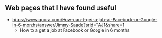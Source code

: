 ## Web pages that I have found useful

- https://www.quora.com/How-can-I-get-a-job-at-Facebook-or-Google-in-6-months/answer/Jimmy-Saade?srid=TAJ1&share=1
  - How to a get a job at Facebook or Google in 6 months.


